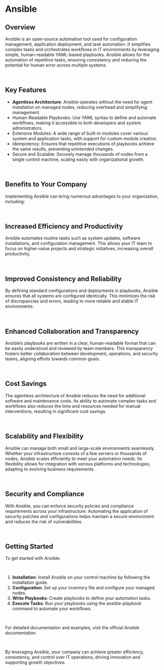 # Ansible

## Overview
Ansible is an open-source automation tool used for configuration management, application deployment, and task automation. It simplifies complex tasks and orchestrates workflows in IT environments by leveraging simple, human-readable YAML-based playbooks. Ansible allows for the automation of repetitive tasks, ensuring consistency and reducing the potential for human error across multiple systems.

<br>

## Key Features
- <b>Agentless Architecture</b>: Ansible operates without the need for agent installation on managed nodes, reducing overhead and simplifying management.
- Human-Readable Playbooks: Use YAML syntax to define and automate workflows, making it accessible to both developers and system administrators.
- Extensive Modules: A wide range of built-in modules cover various system and application tasks, with support for custom module creation.
- Idempotency: Ensures that repetitive executions of playbooks achieve the same results, preventing unintended changes.
- Secure and Scalable: Securely manage thousands of nodes from a single control machine, scaling easily with organizational growth.

<br>

## Benefits to Your Company
Implementing Ansible can bring numerous advantages to your organization, including:

<br>

## Increased Efficiency and Productivity
Ansible automates routine tasks such as system updates, software installations, and configuration management. This allows your IT team to focus on higher-value projects and strategic initiatives, increasing overall productivity.

<br>

## Improved Consistency and Reliability
By defining standard configurations and deployments in playbooks, Ansible ensures that all systems are configured identically. This minimizes the risk of discrepancies and errors, leading to more reliable and stable IT environments.

<br>

## Enhanced Collaboration and Transparency
Ansible’s playbooks are written in a clear, human-readable format that can be easily understood and reviewed by team members. This transparency fosters better collaboration between development, operations, and security teams, aligning efforts towards common goals.

<br>

## Cost Savings
The agentless architecture of Ansible reduces the need for additional software and maintenance costs. Its ability to automate complex tasks and workflows also reduces the time and resources needed for manual interventions, resulting in significant cost savings.

<br>

## Scalability and Flexibility
Ansible can manage both small and large-scale environments seamlessly. Whether your infrastructure consists of a few servers or thousands of nodes, Ansible scales efficiently to meet your automation needs. Its flexibility allows for integration with various platforms and technologies, adapting to evolving business requirements.

<br>

## Security and Compliance
With Ansible, you can enforce security policies and compliance requirements across your infrastructure. Automating the application of security patches and configurations helps maintain a secure environment and reduces the risk of vulnerabilities.

<br>

## Getting Started
To get started with Ansible:

<br>

1. <b>Installation</b>: Install Ansible on your control machine by following the installation guide.
1. <b>Configuration</b>: Set up your inventory file and configure your managed nodes.
1. <b>Write Playbooks</b>: Create playbooks to define your automation tasks.
1. <b>Execute Tasks</b>: Run your playbooks using the ansible-playbook command to automate your workflows.

<br>

For detailed documentation and examples, visit the official Ansible documentation.

<br>

By leveraging Ansible, your company can achieve greater efficiency, consistency, and control over IT operations, driving innovation and supporting growth objectives.
